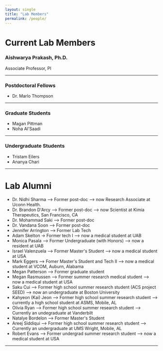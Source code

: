 ```yaml
---
layout: single
title: "Lab Members"
permalink: /people/
---
```


# Current Lab Members

### Aishwarya Prakash, Ph.D.  
Associate Professor, PI

---

### Postdoctoral Fellows

- Dr. Marlo Thompson

---

### Graduate Students

- Magan Pittman
- Noha Al'Saadi

---

### Undergraduate Students

- Tristam Eilers
- Ananya Chari

---

# Lab Alumni

- Dr. Nidhi Sharma --> Former post-doc --> now Research Associate at Uconn Health.
- Dr. Brandon D'Arcy --> Former post-doc --> now Scientist at Kimia Therapeutics, San Francisco, CA
- Dr. Mohammad Saki --> Former post-doc
- Dr. Vandana Soon --> Former post-doc
- Jennifer Arrington --> Former Lab Tech 
- Adam Skelton -> Former tech I --> now a medical student at UAB
- Monica Pasala --> Former Undergraduate (with Honors) --> now a resident at UAB
- Israel Valenzuela --> Former Master's Student --> now a medical student at USA
- Mark Eggers --> Fomer Master's Student and Tech II --> now a medical student at VCOM, Auburn, Alabama
- Megan Patterson --> Former graduate student
- Megan Rasmussen --> Former summer research medical student --> now a medical student at USA
- Saku Cui --> Former high school summer research student (ACS project SEED) --> now an undergraduate at Boston University
- Kahyeon (Kai) Jeon --> Former high school summer research student --> currently a high school student at ASMS, Mobile, AL
- Olivia Ryan --> Former high school summer research student --> Currently an undegraduate at Vanderbilt
- Natalye Bordelon --> Former Master's Student
- Areej Siddiqui --> Former high school summer research student --> Currently an undergraduate at UMS Wright, Mobile, AL
- Robert Evans --> Former undergrad summer research student --> now a medical student at USA

---

